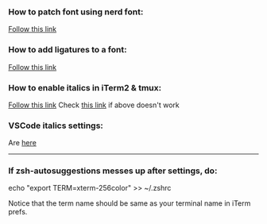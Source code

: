 ### How to patch font using nerd font:
[Follow this link](https://github.com/ryanoasis/nerd-fonts#option-8-patch-your-own-font)

### How to add ligatures to a font:
[Follow this link](https://github.com/ToxicFrog/Ligaturizer#using-the-script)

### How to enable italics in iTerm2 & tmux:
[Follow this link](https://weibeld.net/terminals-and-shells/italics.html)
Check [this link](https://medium.com/@dubistkomisch/how-to-actually-get-italics-and-true-colour-to-work-in-iterm-tmux-vim-9ebe55ebc2be) if above doesn't work

### VSCode italics settings:
Are [here](https://gist.github.com/junagao/f785ed77589246a3d063273b3a56f114)

---
### If zsh-autosuggestions messes up after settings, do:

echo "export TERM=xterm-256color" >> ~/.zshrc

Notice that the term name should be same as your terminal name in iTerm prefs.
